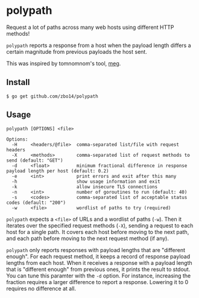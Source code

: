 # polypath

Request a lot of paths across many web hosts using different HTTP methods!

`polypath` reports a response from a host when the payload length differs a certain magnitude from previous payloads the host sent.

This was inspired by tomnomnom's tool, [meg](https://github.com/tomnomnom/meg).

## Install

`$ go get github.com/zbo14/polypath`

## Usage

```
polypath [OPTIONS] <file>

Options:
  -H     <headers/@file>  comma-separated list/file with request headers
  -X     <methods>        comma-separated list of request methods to send (default: "GET")
  -d     <float>          minimum fractional difference in response payload length per host (default: 0.2)
  -e     <int>            print errors and exit after this many
  -h                      show usage information and exit
  -k                      allow insecure TLS connections
  -n     <int>            number of goroutines to run (default: 40)
  -s     <codes>          comma-separated list of acceptable status codes (default: "200")
  -w     <file>           wordlist of paths to try (required)
```

`polypath` expects a `<file>` of URLs and a wordlist of paths (`-w`). Then it iterates over the specified request methods (`-X`), sending a request to each host for a single path. It covers each host before moving to the next path, and each path before moving to the next request method (if any).

`polypath` only reports responses with payload lengths that are "different enough". For each request method, it keeps a record of response payload lengths from each host. When it receives a response with a payload length that is "different enough" from previous ones, it prints the result to stdout. You can tune this paramter with the `-d` option. For instance, increasing the fraction requires a larger difference to report a response. Lowering it to 0 requires no difference at all.
